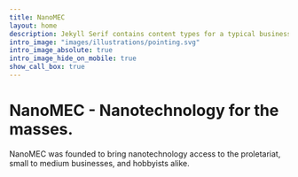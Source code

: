 ```yaml
---
title: NanoMEC
layout: home
description: Jekyll Serif contains content types for a typical business website. The theme is fully responsive, blazing fast and artfully illustrated.
intro_image: "images/illustrations/pointing.svg"
intro_image_absolute: true
intro_image_hide_on_mobile: true
show_call_box: true
---
```


# NanoMEC - Nanotechnology for the masses.

NanoMEC was founded to bring nanotechnology access to the proletariat, small to medium businesses, and hobbyists alike.
